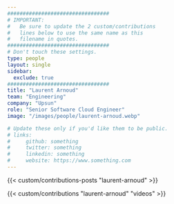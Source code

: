 ```yaml
---
#################################
# IMPORTANT:
#   Be sure to update the 2 custom/contributions
#   lines below to use the same name as this 
#   filename in quotes.
#################################
# Don't touch these settings.
type: people
layout: single
sidebar:
  exclude: true
#################################
title: "Laurent Arnoud"
team: "Engineering"
company: "Upsun"
role: "Senior Software Cloud Engineer"
image: "/images/people/laurent-arnoud.webp"

# Update these only if you'd like them to be public.
# links:
#     github: something
#     twitter: something
#     linkedin: something
#     website: https://www.something.com
---
```


<!-- Lorem ipsum dolor sit amet, consectetur adipiscing elit. Phasellus vitae nunc non tellus euismod pretium. Nam justo dui, venenatis in fermentum sit amet, vulputate ut enim. Aenean finibus felis id egestas aliquet. Proin urna ex, cursus dignissim aliquam quis, consectetur vel lorem. Sed non eleifend eros. Aliquam id molestie urna. Sed pretium finibus lorem, vitae egestas velit semper sit amet. Vestibulum imperdiet nunc ac nulla gravida, posuere pulvinar urna faucibus.  -->

<!-- excludeSearch -->
{{< custom/contributions-posts "laurent-arnoud" >}}

{{< custom/contributions "laurent-arnoud" "videos" >}}
<!-- /excludeSearch -->
